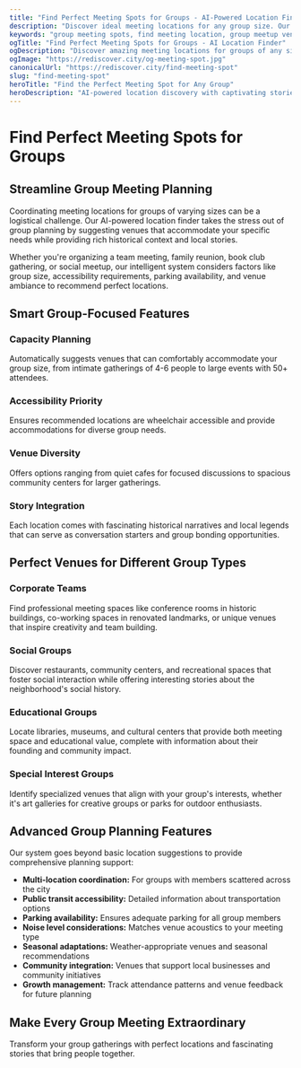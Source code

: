 ```yaml
---
title: "Find Perfect Meeting Spots for Groups - AI-Powered Location Finder | Rediscover.city"
description: "Discover ideal meeting locations for any group size. Our AI suggests perfect venues with rich histories and stories, making every group gathering memorable and convenient."
keywords: "group meeting spots, find meeting location, group meetup venues, team meeting places, large group locations, accessible meeting spots, group-friendly restaurants"
ogTitle: "Find Perfect Meeting Spots for Groups - AI Location Finder"
ogDescription: "Discover amazing meeting locations for groups of any size with AI-powered suggestions and fascinating local stories."
ogImage: "https://rediscover.city/og-meeting-spot.jpg"
canonicalUrl: "https://rediscover.city/find-meeting-spot"
slug: "find-meeting-spot"
heroTitle: "Find the Perfect Meeting Spot for Any Group"
heroDescription: "AI-powered location discovery with captivating stories for memorable group gatherings"
---
```


# Find Perfect Meeting Spots for Groups

## Streamline Group Meeting Planning

Coordinating meeting locations for groups of varying sizes can be a logistical challenge. Our AI-powered location finder takes the stress out of group planning by suggesting venues that accommodate your specific needs while providing rich historical context and local stories.

Whether you're organizing a team meeting, family reunion, book club gathering, or social meetup, our intelligent system considers factors like group size, accessibility requirements, parking availability, and venue ambiance to recommend perfect locations.

## Smart Group-Focused Features

### Capacity Planning
Automatically suggests venues that can comfortably accommodate your group size, from intimate gatherings of 4-6 people to large events with 50+ attendees.

### Accessibility Priority
Ensures recommended locations are wheelchair accessible and provide accommodations for diverse group needs.

### Venue Diversity
Offers options ranging from quiet cafes for focused discussions to spacious community centers for larger gatherings.

### Story Integration
Each location comes with fascinating historical narratives and local legends that can serve as conversation starters and group bonding opportunities.

## Perfect Venues for Different Group Types

### Corporate Teams
Find professional meeting spaces like conference rooms in historic buildings, co-working spaces in renovated landmarks, or unique venues that inspire creativity and team building.

### Social Groups
Discover restaurants, community centers, and recreational spaces that foster social interaction while offering interesting stories about the neighborhood's social history.

### Educational Groups
Locate libraries, museums, and cultural centers that provide both meeting space and educational value, complete with information about their founding and community impact.

### Special Interest Groups
Identify specialized venues that align with your group's interests, whether it's art galleries for creative groups or parks for outdoor enthusiasts.

## Advanced Group Planning Features

Our system goes beyond basic location suggestions to provide comprehensive planning support:

- **Multi-location coordination:** For groups with members scattered across the city
- **Public transit accessibility:** Detailed information about transportation options
- **Parking availability:** Ensures adequate parking for all group members
- **Noise level considerations:** Matches venue acoustics to your meeting type
- **Seasonal adaptations:** Weather-appropriate venues and seasonal recommendations
- **Community integration:** Venues that support local businesses and community initiatives
- **Growth management:** Track attendance patterns and venue feedback for future planning

## Make Every Group Meeting Extraordinary

Transform your group gatherings with perfect locations and fascinating stories that bring people together.